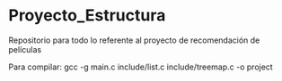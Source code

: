 # Proyecto_Estructura
Repositorio para todo lo referente al proyecto de recomendación de películas

Para compilar: gcc -g main.c include/list.c include/treemap.c -o project
